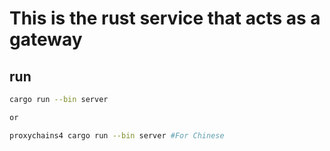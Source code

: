 # This is the rust service that acts as a gateway

## run
```bash
cargo run --bin server

or 

proxychains4 cargo run --bin server #For Chinese
```